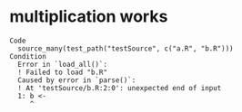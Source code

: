 # multiplication works

    Code
      source_many(test_path("testSource", c("a.R", "b.R")))
    Condition
      Error in `load_all()`:
      ! Failed to load "b.R"
      Caused by error in `parse()`:
      ! At 'testSource/b.R:2:0': unexpected end of input
      1: b <-
         ^


